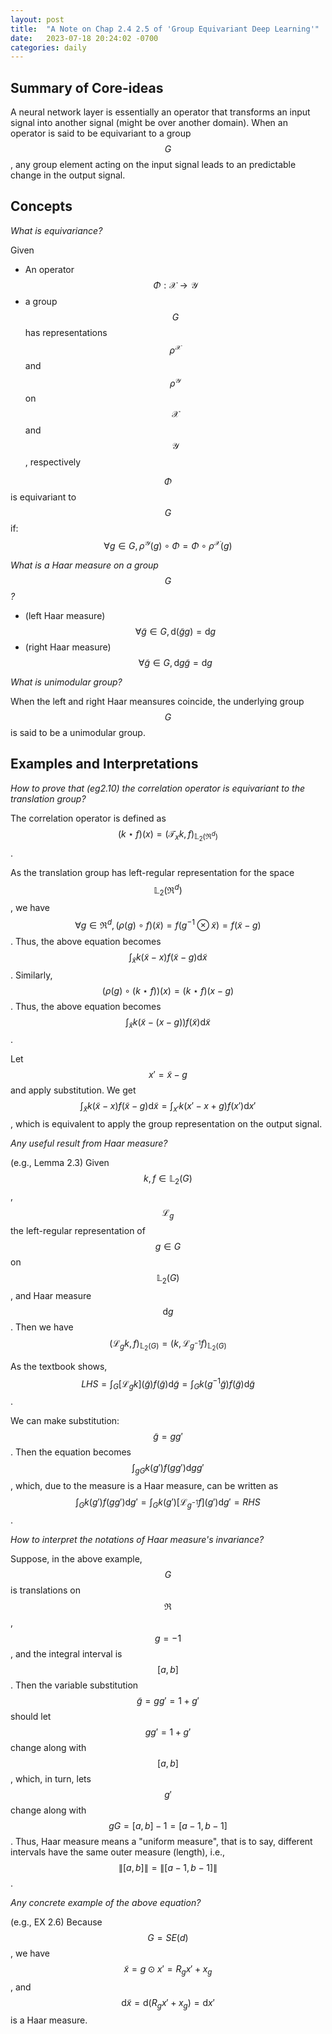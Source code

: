 ```yaml
---
layout: post
title:  "A Note on Chap 2.4 2.5 of 'Group Equivariant Deep Learning'"
date:   2023-07-18 20:24:02 -0700
categories: daily
---
```


## Summary of Core-ideas

A neural network layer is essentially an operator that transforms an input signal into another signal (might be over another domain). 
When an operator is said to be equivariant to a group $$G$$, any group element acting on the input signal leads to an predictable change in the output signal.

## Concepts

*What is equivariance?*

Given

- An operator $$\Phi: \mathcal{X}\rightarrow\mathcal{Y}$$
- a group $$G$$ has representations $$\rho^{\mathcal{X}}$$ and $$\rho^{\mathcal{Y}}$$ on $$\mathcal{X}$$ and $$\mathcal{Y}$$, respectively

$$\Phi$$ is equivariant to $$G$$ if: $$\forall g\in G, \rho^{\mathcal{Y}}(g)\circ\Phi=\Phi\circ\rho^{\mathcal{X}}(g)$$

*What is a Haar measure on a group $$G$$?*

- (left Haar measure) $$\forall \tilde{g}\in G, \text{d}(\tilde{g}g) = \text{d}g$$
- (right Haar measure) $$\forall \tilde{g}\in G, \text{d}g\tilde{g} = \text{d}g$$

*What is unimodular group?*

When the left and right Haar meansures coincide, the underlying group $$G$$ is said to be a unimodular group.

## Examples and Interpretations

*How to prove that (eg2.10) the correlation operator is equivariant to the translation group?*

The correlation operator is defined as $$(k \star f)(x) = (\mathcal{T}_{x}k, f)_{\mathbb{L}_{2}(\Re^d)}$$.

As the translation group has left-regular representation for the space $$\mathbb{L}_{2}(\Re^d)$$, we have $$\forall g\in\Re^d, (\rho(g)\circ f)(\tilde{x}) = f(g^{-1}\otimes \tilde{x}) = f(\tilde{x} - g)$$. Thus, the above equation becomes $$\int_{\tilde{x}} k(\tilde{x}-x) f(\tilde{x}-g)\text{d}\tilde{x}$$. Similarly, $$(\rho(g)\circ (k\star f))(x) = (k\star f)(x-g)$$. Thus, the above equation becomes $$\int_{\tilde{x}} k(\tilde{x}-(x-g)) f(\tilde{x})\text{d}\tilde{x}$$.

Let $$x' = \tilde{x}-g$$ and apply substitution. We get $$\int_{\tilde{x}} k(\tilde{x}-x) f(\tilde{x}-g)\text{d}\tilde{x} = \int_{x'} k(x' - x + g) f(x')\text{d}x'$$, which is equivalent to apply the group representation on the output signal.

*Any useful result from Haar measure?*

(e.g., Lemma 2.3) Given $$k, f \in \mathbb{L}_{2}(G)$$, $$\mathcal{L}_g$$ the left-regular representation of $$g\in G$$ on $$\mathbb{L}_{2}(G)$$, and Haar measure $$\text{d}g$$. Then we have $$(\mathcal{L}_{g}k, f)_{\mathbb{L}_{2}(G)} = (k, \mathcal{L}_{g^{-1}}f)_{\mathbb{L}_{2}(G)}$$

As the textbook shows, $$LHS = \int_{G} [\mathcal{L}_{g}k](\tilde{g}) f(\tilde{g})\text{d}\tilde{g} = \int_{G} k(g^{-1}\tilde{g}) f(\tilde{g})\text{d}\tilde{g} $$.

We can make substitution: $$\tilde{g}=gg'$$. Then the equation becomes $$\int_{gG} k(g') f(gg')\text{d}gg' $$, which, due to the measure is a Haar measure, can be written as $$\int_{G} k(g') f(gg')\text{d}g' = \int_{G} k(g') [\mathcal{L}_{g^{-1}}f](g')\text{d}g' = RHS$$.

*How to interpret the notations of Haar measure's invariance?*

Suppose, in the above example, $$G$$ is translations on $$\Re$$, $$g=-1$$, and the integral interval is $$[a, b]$$. Then the variable substitution $$\tilde{g}=gg' = 1 + g'$$ should let $$gg'=1+g'$$ change along with $$[a, b]$$, which, in turn, lets $$g'$$ change along with $$gG=[a, b] -1 = [a-1, b-1]$$. Thus, Haar measure means a "uniform measure", that is to say, different intervals have the same outer measure (length), i.e., $$\|[a, b]\|=\|[a-1, b-1]\|$$.

*Any concrete example of the above equation?*

(e.g., EX 2.6) Because $$G=SE(d)$$, we have $$\tilde{x}=g\odot x' = R_{g}x' + x_{g}$$, and $$\text{d}\tilde{x}=\text{d}(R_{g} x' + x_g) = \text{d}x'$$ is a Haar measure.